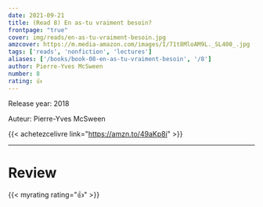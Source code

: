 ```yaml
---
date: 2021-09-21
title: (Read 8) En as-tu vraiment besoin?
frontpage: "true"
cover: img/reads/en-as-tu-vraiment-besoin.jpg
amzcover: https://m.media-amazon.com/images/I/71t8MloAM9L._SL400_.jpg
tags: ['reads', 'nonfiction', 'lectures']
aliases: ['/books/book-08-en-as-tu-vraiment-besoin', '/8']
author: Pierre-Yves McSween
number: 8
rating: 👍
---
```


Release year: 2018

Auteur: Pierre-Yves McSween

{{< achetezcelivre link="https://amzn.to/49aKp8i" >}}

---

# Review

{{< myrating rating="👍" >}}

